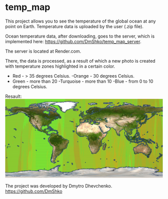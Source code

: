 # temp_map

This project allows you to see the temperature of the global ocean at any point on Earth. Temperature data is uploaded by the user (.zip file).

Ocean temperature data, after downloading, goes to the server, which is implemented here:
https://github.com/DmShko/temp_map_server.

The server is located at Render.com.

 There, the data is processed, as a result of which a new photo is created with temperature zones highlighted in a certain color.
- Red - > 35 degrees Celsius.
-Orange - 30 degrees Celsius.
- Green - more than 20
-Turquoise - more than 10
-Blue - from 0 to 10 degrees Celsius.

Resault:
![My Image](public/temp_map.jpg)
 
The project was developed by Dmytro Dhevchenko.
https://github.com/DmShko
